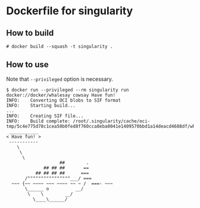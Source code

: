 # Dockerfile for singularity
## How to build
```console
# docker build --squash -t singularity .
```

## How to use

Note that `--privileged` option is necessary.
```console
$ docker run --privileged --rm singularity run docker://docker/whalesay cowsay Have fun!
INFO:    Converting OCI blobs to SIF format
INFO:    Starting build...
...
INFO:    Creating SIF file...
INFO:    Build complete: /root/.singularity/cache/oci-tmp/5c4e775d78c1cea50b0fed8f760cca8eba0041e1409570bbd1a14deacd4688df/whalesay_latest.sif
 ___________
< Have fun! >
 -----------
    \
     \
      \
                    ##        .
              ## ## ##       ==
           ## ## ## ##      ===
       /""""""""""""""""___/ ===
  ~~~ {~~ ~~~~ ~~~ ~~~~ ~~ ~ /  ===- ~~~
       \______ o          __/
        \    \        __/
          \____\______/
```
